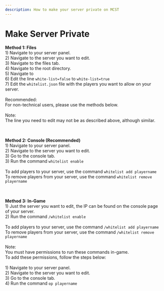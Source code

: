 ```yaml
---
description: How to make your server private on MCST
---
```


# Make Server Private

**Method 1: Files**\
1\) Navigate to your server panel.\
2\) Navigate to the server you want to edit.\
3\) Navigate to the files tab.\
4\) Navigate to the root directory.\
5\) Navigate to\
6\) Edit the line `white-list=false` to `white-list=true`\
7\) Edit the `whitelist.json` file with the players you want to allow on your server.\
\
Recommended:\
For non-technical users, please use the methods below.\
\
Note:\
The line you need to edit may not be as described above, although similar.

\
\
**Method 2: Console (Recommended)**\
1\) Navigate to your server panel.\
2\) Navigate to the server you want to edit.\
3\) Go to the console tab.\
3\) Run the command `whitelist enable`\
\
To add players to your server, use the command `whitelist add playername`\
To remove players from your server, use the command `whitelist remove playername`

\
\
**Method 3: In-Game**\
1\) Just the server you want to edit, the IP can be found on the console page of your server.\
2\) Run the command `/whitelist enable`\
\
To add players to your server, use the command `/whitelist add playername`\
To remove players from your server, use the command `/whitelist remove playername`\
\
Note:\
You must have permissions to run these commands in-game.\
To add these permissions, follow the steps below:\
\
1\) Navigate to your server panel.\
2\) Navigate to the server you want to edit.\
3\) Go to the console tab.\
4\) Run the command `op playername`
